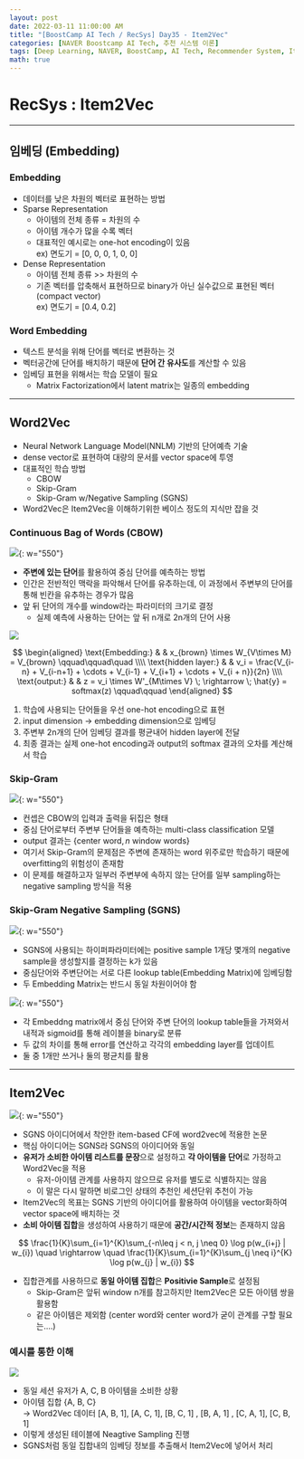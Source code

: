 ```yaml
---
layout: post
date: 2022-03-11 11:00:00 AM
title: "[BoostCamp AI Tech / RecSys] Day35 - Item2Vec"
categories: [NAVER Boostcamp AI Tech, 추천 시스템 이론]
tags: [Deep Learning, NAVER, BoostCamp, AI Tech, Recommender System, Item2Vec]
math: true
---
```

# RecSys : Item2Vec

---

## 임베딩 (Embedding)

### Embedding

- 데이터를 낮은 차원의 벡터로 표현하는 방법
- Sparse Representation
  - 아이템의 전체 종류 = 차원의 수
  - 아이템 개수가 많을 수록 벡터
  - 대표적인 예시로는 one-hot encoding이 있음  
    ex) 면도기 = [0, 0, 0, 1, 0, 0]
- Dense Representation
  - 아이템 전체 종류 >> 차원의 수
  - 기존 벡터를 압축해서 표현하므로 binary가 아닌 실수값으로 표현된 벡터 (compact vector)  
    ex) 면도기 = [0.4, 0.2]

### Word Embedding
  - 텍스트 분석을 위해 단어를 벡터로 변환하는 것
  - 벡터공간에 단어를 배치하기 때문에 **단어 간 유사도**를 계산할 수 있음
  - 임베딩 표현을 위해서는 학습 모델이 필요
    - Matrix Factorization에서 latent matrix는 일종의 embedding

---

## Word2Vec

- Neural Network Language Model(NNLM) 기반의 단어예측 기술
- dense vector로 표현하여 대량의 문서를 vector space에 투영
- 대표적인 학습 방법
  - CBOW
  - Skip-Gram
  - Skip-Gram w/Negative Sampling (SGNS)
- Word2Vec은 Item2Vec을 이해하기위한 베이스 정도의 지식만 잡을 것
  
### Continuous Bag of Words (CBOW)

![](/image/boostcamp/recsys/basic/cbow.png){: w="550"}

- **주변에 있는 단어**를 활용하여 중심 단어를 예측하는 방법
- 인간은 전반적인 맥락을 파악해서 단어를 유추하는데, 이 과정에서 주변부의 단어를 통해 빈칸을 유추하는 경우가 많음
- 앞 뒤 단어의 개수를 window라는 파라미터의 크기로 결정
  - 실제 예측에 사용하는 단어는 앞 뒤 n개로 2n개의 단어 사용

![](/image/boostcamp/recsys/basic/cbow2.png)

$$
\begin{aligned}
\text{Embedding:} & & x_{brown} \times W_{V\times M} = V_{brown} \qquad\qquad\quad \\\\
\text{hidden layer:} & & v_i = \frac{V_{i-n} + V_{i-n+1} + \cdots + V_{i-1} + V_{i+1} + \cdots + V_{i + n}}{2n} \\\\
\text{output:} & & z = v_i \times W'_{M\times V} \; \rightarrow \; \hat{y} = softmax(z) \qquad\qquad
\end{aligned}
$$

1. 학습에 사용되는 단어들을 우선 one-hot encoding으로 표현
2. input dimension $\rightarrow$ embedding dimension으로 임베딩
3. 주변부 2n개의 단어 임베딩 결과를 평균내어 hidden layer에 전달
4. 최종 결과는 실제 one-hot encoding과 output의 softmax 결과의 오차를 계산해서 학습

### Skip-Gram

![](/image/boostcamp/recsys/basic/skipgram.png){: w="550"}

- 컨셉은 CBOW의 입력과 출력을 뒤집은 형태
- 중심 단어로부터 주변부 단어들을 예측하는 multi-class classification 모델
- output 결과는 $\{ \text{center word}, n \text{ window words} \}$
- 여기서 Skip-Gram의 문제점은 주변에 존재하는 word 위주로만 학습하기 때문에 overfitting의 위험성이 존재함
- 이 문제를 해결하고자 일부러 주변부에 속하지 않는 단어를 일부 sampling하는 negative sampling 방식을 적용

### Skip-Gram Negative Sampling (SGNS)

![](/image/boostcamp/recsys/basic/sgns1.png){: w="550"}

- SGNS에 사용되는 하이퍼파라미터에는 positive sample 1개당 몇개의 negative sample을 생성할지를 결정하는 k가 있음
- 중심단어와 주변단어는 서로 다른 lookup table(Embedding Matrix)에 임베딩함
- 두 Embedding Matrix는 반드시 동일 차원이어야 함

![](/image/boostcamp/recsys/basic/sgns2.png){: w="550"}

- 각 Embeddng matrix에서 중심 단어와 주변 단어의 lookup table들을 가져와서 내적과 sigmoid를 통해 레이블을 binary로 분류
- 두 값의 차이를 통해 error를 연산하고 각각의 embedding layer를 업데이트
- 둘 중 1개만 쓰거나 둘의 평균치를 활용

---

## Item2Vec

![](/image/boostcamp/recsys/basic/item2vec.png){: w="550"}

- SGNS 아이디어에서 착안한 item-based CF에 word2vec에 적용한 논문
- 핵심 아이디어는 SGNS라 SGNS의 아이디어와 동일
- **유저가 소비한 아이템 리스트를 문장**으로 설정하고 **각 아이템을 단어**로 가정하고 Word2Vec을 적용
  - 유저-아이템 관계를 사용하지 않으므로 유저를 별도로 식별하지는 않음
  - 이 말은 다시 말하면 비로그인 상태의 추천인 세션단위 추천이 가능
- Item2Vec의 목표는 SGNS 기반의 아이디어를 활용하여 아이템을 vector화하여 vector space에 배치하는 것
- **소비 아이템 집합**을 생성하여 사용하기 때문에 **공간/시간적 정보**는  존재하지 않음

$$
\frac{1}{K}\sum_{i=1}^{K}\sum_{-n\leq j < n, j \neq 0} \log p(w_{i+j} | w_{i}) \quad \rightarrow \quad \frac{1}{K}\sum_{i=1}^{K}\sum_{j \neq i}^{K} \log p(w_{j} | w_{i})
$$

- 집합관계를 사용하므로 **동일 아이템 집합**은 **Positivie Sample**로 설정됨
  - Skip-Gram은 앞뒤 window n개를 참고하지만 Item2Vec은 모든 아이템 쌍을 활용함
  - 같은 아이템은 제외함 (center word와 center word가 굳이 관계를 구할 필요는....)

### 예시를 통한 이해

![](/image/boostcamp/recsys/basic/item2vec2.png)

- 동일 세션 유저가 A, C, B 아이템을 소비한 상황
- 아이템 집합 {A, B, C}  
  $\rightarrow$ Word2Vec 데이터 [A, B, 1], [A, C, 1], [B, C, 1] , [B, A, 1] , [C, A, 1], [C, B, 1]
- 이렇게 생성된 테이블에 Neagtive Sampling 진행
- SGNS처럼 동일 집합내의 임베딩 정보를 추출해서 Item2Vec에 넣어서 처리

